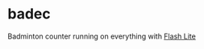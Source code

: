 # badec
Badminton counter running on everything with [Flash Lite](https://en.wikipedia.org/wiki/Adobe_Flash_Lite)
